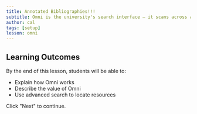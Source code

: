 ```yaml
---
title: Annotated Bibliographies!!!
subtitle: Omni is the university's search interface — it scans across all of our resources and tries to get you what you need, when you need it. Learn more about Omni in this lesson.
author: cal
tags: [setup]
lesson: omni
---
```


## Learning Outcomes

By the end of this lesson, students will be able to:

* Explain how Omni works
* Describe the value of Omni
* Use advanced search to locate resources

Click "Next" to continue.

